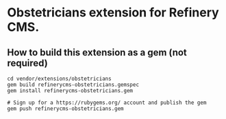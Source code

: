 # Obstetricians extension for Refinery CMS.

## How to build this extension as a gem (not required)

    cd vendor/extensions/obstetricians
    gem build refinerycms-obstetricians.gemspec
    gem install refinerycms-obstetricians.gem

    # Sign up for a https://rubygems.org/ account and publish the gem
    gem push refinerycms-obstetricians.gem
